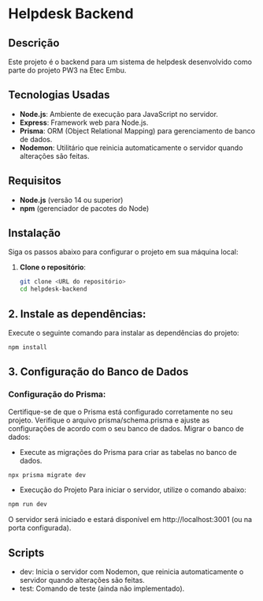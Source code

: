 # Helpdesk Backend

## Descrição

Este projeto é o backend para um sistema de helpdesk desenvolvido como parte do projeto PW3 na Etec Embu.

## Tecnologias Usadas

- **Node.js**: Ambiente de execução para JavaScript no servidor.
- **Express**: Framework web para Node.js.
- **Prisma**: ORM (Object Relational Mapping) para gerenciamento de banco de dados.
- **Nodemon**: Utilitário que reinicia automaticamente o servidor quando alterações são feitas.

## Requisitos

- **Node.js** (versão 14 ou superior)
- **npm** (gerenciador de pacotes do Node)

## Instalação

Siga os passos abaixo para configurar o projeto em sua máquina local:

1. **Clone o repositório**:

   ```bash
   git clone <URL do repositório>
   cd helpdesk-backend

## 2. Instale as dependências:

Execute o seguinte comando para instalar as dependências do projeto:

  ```bash
  npm install
  ```

## 3. Configuração do Banco de Dados

### Configuração do Prisma:
Certifique-se de que o Prisma está configurado corretamente no seu projeto. Verifique o arquivo prisma/schema.prisma e ajuste as configurações de acordo com o seu banco de dados.
Migrar o banco de dados:

- Execute as migrações do Prisma para criar as tabelas no banco de dados.

```bash
npx prisma migrate dev
```

- Execução do Projeto
Para iniciar o servidor, utilize o comando abaixo:

```bash
npm run dev
```

O servidor será iniciado e estará disponível em http://localhost:3001 (ou na porta configurada).

## Scripts
- dev: Inicia o servidor com Nodemon, que reinicia automaticamente o servidor quando alterações são feitas.
- test: Comando de teste (ainda não implementado).
